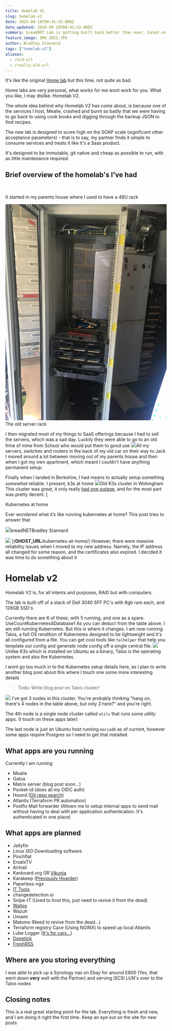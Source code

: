 ```yaml
---
title: Homelab V2
slug: homelab-v2
date: 2025-09-18T00:41:33.000Z
date_updated: 2025-09-18T00:41:33.000Z
summary: breadNET Lab is getting built back better than ever, based on Talos. Some new apps are lined up to get deployed!
feature_image: IMG_2012.JPG
author: Bradley Stannard
tags: ["homelab-v2"]
aliases:
  - /old-url
  - /really-old-url
---
```



It's like the original [Home lab](__GHOST_URL__/kubernetes-at-home/) but this time, not quite as bad.

Home labs are very personal, what works for me wont work for you. What you like, I may dislike. Homelab V2.

The whole idea behind why Homelab V2 has come about, is because one of the services I host, Mealie, crashed and burnt so badly that we were having to go back to using cook books and digging through the backup JSON to find recipes.

The new lab is designed to score high on the SOAP scale (significant other acceptance parameters) - that is to say, my partner finds it simple to consume services and treats it like it's a Saas product.

It's designed to be immutable, git native and cheap as possible to run, with as little maintenance required.

## Brief overview of the homelab's I've had

<br>

It started in my parents house where I used to have a 48U rack

![](EmbeddedImage--7-.jpg)The old server rack

I then migrated most of my things to SaaS offerings because I had to sell the servers, which was a sad day. Luckily they were able to go to an old frine of mine from School who would put them to good use
![](__GHOST_URL__/content/images/2025/09/IMG_3620-1.jpeg)All my servers, switches and routers in the back of my old car on their way to Jack
I moved around a lot between moving out of my parents house and then when I got my own apartment, which meant I couldn't have anything permanent setup.

Finally when I landed in Berkshire, I had means to actually setup something *somewhat* reliable. I present, k3s at home
![](__GHOST_URL__/content/images/size/w2000/2023/11/cluster-top-1.jpg)Old K3s cluster in Wokingham
This cluster was great, it only really [had one outage](https://documentation.breadnet.co.uk/outage/2023-11-26-04/), and for the most part was pretty decent.
[

Kubernetes at home

Ever wondered what it’s like running kubernetes at home? This post tries to answer that

![](__GHOST_URL__/content/images/size/w256h256/2020/06/favicon.png)breadNETBradley Stannard

![](__GHOST_URL__/content/images/2023/11/cluster-top-1.jpg)
](__GHOST_URL__/kubernetes-at-home/)
However, there were massive reliability issues when I moved to my new address. Namely, the IP address all changed for some reason, and the certificates also expired. I decided it was time to do something about it

# Homelab v2

Homelab V2 is, for all intents and purposes, RAID but with computers.

The lab is built off of a stack of Dell 3040 SFF PC's with 8gb ram each, and 128GB SSD's.

Currently there are 6 of these, with 5 running, and one as a spare.
UseCountKubernetes4Database1
As you can deduct from the table above, I am still running Kubernetes. But this is where it changes. I am now running Talos, a full OS rendition of Kubernetes designed to be lightweight and it's all configured from a file. You can get cool tools like `talhelper` that help you template out config and generate node config off a single central file.
![](__GHOST_URL__/content/images/2025/09/image-1.png)
Unlike K3s which is installed on Ubuntu as a binary, Talos is the operating system and also the Kubernetes.

I wont go too much in to the Kubernetes setup details here, as I plan to write another blog post about this where I touch one some more interesting details

> Todo: Write blog post on Talos cluster!

![](__GHOST_URL__/content/images/2025/09/image-2.png)
I've got 3 nodes in this cluster. You're probably thinking "hang on, there's 4 nodes in the table above, but only 3 here?" and you're right.

The 4th node is a single node cluster called `utils` that runs some *utility* apps. (I touch on these apps later)

The last node is just an Ubuntu host running `mariadb` as of current, however some apps require Postgres so I need to get that installed.

## What apps are you running

Currently I am running

- Mealie
- Gatus
- Matrix server (blog post soon...)
- Pocket-id (does all my OIDC auth)
- Hound ([Git repo search](https://github.com/hound-search/hound))
- Atlantis (Terraform PR automation)
- Postfix Mail forwarder (Allows me to setup internal apps to send mail without having to deal with per application authentication. It's authenticated in one place)

## What apps are planned

- Jellyfin
- *Linux ISO* Downloading software
- Pinchflat
- ErsatxTV
- Airtrail
- Kanboard.org OR [Vikunja](https://vikunja.io)
- Karakeep ([Previously Hoarder](https://docs.karakeep.app))
- Paperless-ngx
- [IT Tools](https://github.com/CorentinTh/it-tools)
- changedetection.io
- Snipe-IT (Used to host this, just need to revive it from the dead)
- [Wallos](https://wallosapp.com)
- Wazuh
- Umami
- Matomo (Need to revive from the dead...)
- Terraform registry Cace (Using NGINX) to speed up local Atlantis
- Lube Logger ([It's for cars...](https://lubelogger.com))
- [Donetick](https://donetick.com)
- [FreshRSS](https://freshrss.org/index.html)

## Where are you storing everything

I was able to pick up a Synology nas on Ebay for around £800 (Yes, that went down __very__ well with the Partner) and serving iSCSI LUN's over to the Talos nodes

## Closing notes

This is a real great starting point for the lab. Everything is fresh and new, and I am doing it right the first time. Keep an eye out on the site for new posts
